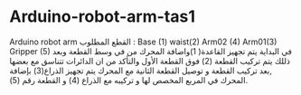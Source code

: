 # Arduino-robot-arm-tas1
Arduino robot arm  القطع المطلوب : Base (1) waist(2) Arm02 (4) Arm01(3) Gripper (5)  في البداية يتم تجهيز القاعدة( 1)واضافة المحرك من في وسط القطعة وبعد ذللك يتم تركيب القطعة (2) فوق القطعة الأول والتأكد من ان الدائرات تتناسق مع بعضها ,بعد تركيب القطعة و توصيل القطعة الثانية مع المحرك يتم تجهيز الذراع(3) بإضافة المحرك في المربع المخصص لها و تركيبه مع الذراع (4) و القطعة رقم (5).
